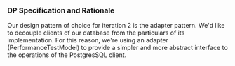 ### DP Specification and Rationale

Our design pattern of choice for iteration 2 is the adapter pattern.
We'd like to decouple clients of our database from the particulars of its implementation.
For this reason, we're using an adapter (PerformanceTestModel) to provide a simpler and
more abstract interface to the operations of the PostgresSQL client.
